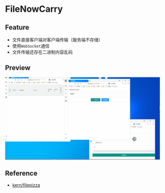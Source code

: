 # FileNowCarry

## Feature
* 文件直接客户端对客户端传输（服务端不存储）
* 使用`WebSocket`通信
* 文件传输还存在二进制内容乱码


## Preview
[![](public/media/preview_p.gif)](public/media/preview.gif)



## Reference
* [kern/filepizza](https://github.com/kern/filepizza)